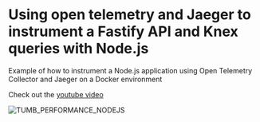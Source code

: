 # Using open telemetry and Jaeger to instrument a Fastify API and Knex queries with Node.js

Example of how to instrument a Node.js application using Open Telemetry Collector and Jaeger on a Docker environment

Check out the [youtube video](https://youtu.be/1l6dgHqOiHU)

![TUMB_PERFORMANCE_NODEJS](https://github.com/user-attachments/assets/b0a2b2ac-89e6-4a2a-9241-ab989498cdf6)
